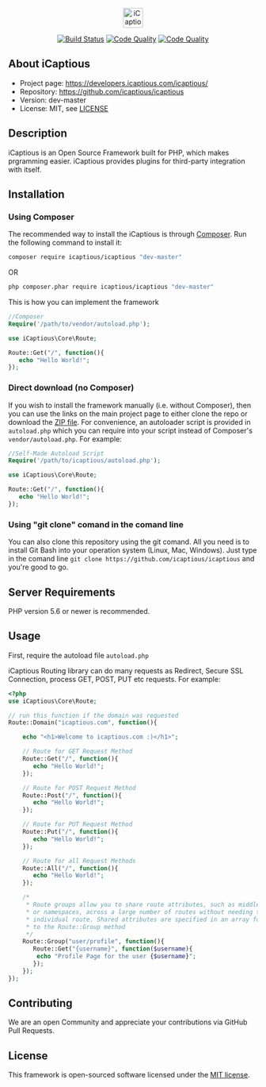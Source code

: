 <p align="center"><a href="https://www.icaptious.com" target="_blank"><img width="40" height="40" alt="iCaptious" src="https://icaptious.com/app/media/logo/ic_logo.png"></a></p>

<p align="center">
<a href="https://travis-ci.org/icaptious/icaptious"><img src="https://api.travis-ci.org/icaptious/icaptious.svg" alt="Build Status"></a>
<a href="https://scrutinizer-ci.com/g/icaptious/icaptious/"><img src="https://scrutinizer-ci.com/g/icaptious/icaptious/badges/quality-score.png" alt="Code Quality"></a>
<a href="https://gitter.im/iCaptious/Lobby?utm_source=badge&utm_medium=badge&utm_campaign=pr-badge&utm_content=badge"><img src="https://badges.gitter.im/iCaptious/Lobby.svg" alt="Code Quality"></a>
</p>

## About iCaptious

* Project page: https://developers.icaptious.com/icaptious/
* Repository: https://github.com/icaptious/icaptious
* Version: dev-master
* License: MIT, see [LICENSE](LICENSE)

## Description

iCaptious is an Open Source Framework built for PHP, which makes prgramming easier.
iCaptious provides plugins for third-party integration with itself.

## Installation

### Using Composer

The recommended way to install the iCaptious is through [Composer](http://getcomposer.org). Run the following command to install it:
```sh
composer require icaptious/icaptious "dev-master"
```
OR
```sh
php composer.phar require icaptious/icaptious "dev-master"
```
This is how you can implement the framework
```php
//Composer
Require('/path/to/vendor/autoload.php');

use iCaptious\Core\Route;

Route::Get("/", function(){
   echo "Hello World!";
});

```
### Direct download (no Composer)

If you wish to install the framework manually (i.e. without Composer), then you
can use the links on the main project page to either clone the repo or download
the [ZIP file](https://github.com/icaptious/icaptious/archive/master.zip). For
convenience, an autoloader script is provided in `autoload.php` which you
can require into your script instead of Composer's `vendor/autoload.php`. For
example:

```php
//Self-Made Autoload Script
Require('/path/to/icaptious/autoload.php');

use iCaptious\Core\Route;

Route::Get("/", function(){
   echo "Hello World!";
});

```

### Using "git clone" comand in the comand line

You can also clone this repository using the git comand.
All you need is to install Git Bash into your operation system (Linux, Mac, Windows).
Just type in the comand line ```git clone https://github.com/icaptious/icaptious``` and you're good to go. 

## Server Requirements

PHP version 5.6 or newer is recommended.

## Usage

First, require the autoload file `autoload.php`

iCaptious Routing library can do many requests as Redirect, Secure SSL Connection, process GET, POST, PUT etc requests.
For example:
```php
<?php
use iCaptious\Core\Route;

// run this function if the domain was requested
Route::Domain("icaptious.com", function(){ 

	echo "<h1>Welcome to icaptious.com :)</h1>";

	// Route for GET Request Method
	Route::Get("/", function(){
	   echo "Hello World!";
	});

	// Route for POST Request Method
	Route::Post("/", function(){
	   echo "Hello World!";
	});

	// Route for PUT Request Method
	Route::Put("/", function(){
	   echo "Hello World!";
	});

	// Route for all Request Methods
	Route::All("/", function(){
	   echo "Hello World!";
	});

	/*
	 * Route groups allow you to share route attributes, such as middleware 
	 * or namespaces, across a large number of routes without needing to define those attributes on each 
	 * individual route. Shared attributes are specified in an array format as the first parameter 
	 * to the Route::Group method
	 */ 
	Route::Group("user/profile", function(){
	   Route::Get("{username}", function($username){
	   	echo "Profile Page for the user {$username}";
	   });
	});
});
```

## Contributing

We are an open Community and appreciate your contributions via GitHub Pull Requests.

## License

This framework is open-sourced software licensed under the [MIT license](http://opensource.org/licenses/MIT).
